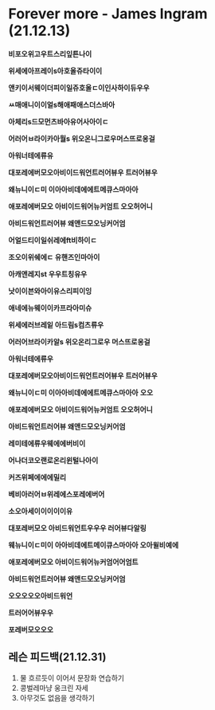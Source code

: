 # Forever more - James Ingram (21.12.13)

**비포오위고우트스리잎튼나이**

**위세에아프레이s아호올쥬타이이**

**앤키이서웨이더피이일쥬호올ㄷ이인사하이듀우우**

**ㅆ매애니이이얼s해애패애스더스바아**

**아체리s드모먼츠바아유어사아이ㄷ**

**어러어ㅂ라이카아월s 위오온니그로우머스뜨로옹걸**

**아워너테에류유**



**대포레에버모오아비이드워언트러어뷰우 트러어뷰우**

**왜뉴니이ㄷ미 이아아비데에에트메큐스마아아**

**애포레에버모오 아비이드워어뉴커엄트 오오허어니**

**아비드워언트러어뷰 왜앤드모오닝커어엄**



**어얼드티이일쉬레에ft비하이ㄷ**

**조오이위쉐에ㄷ 유핸즈인마아이**

**아캐앤레지st 우우트칭유우**

**낫이이븐와아이유스리피이잉**

**애네에뉴웨이이카프라아미슈**

**위세에러브레잍 아드림s컴츠류우**

**어러어브라이카알s 위오온리그로우 머스뜨로옹걸**

**아워너테에류우**



**대포레에버모오아비이드워언트러어뷰우 트러어뷰우**

**왜뉴니이ㄷ미 이아아비데에에트메큐스마아아** **오오**

**애포레에버모오 아비이드워어뉴커엄트 오오허어니**

**아비드워언트러어뷰 왜앤드모오닝커어엄**



**레미테에류우웨에에버비이**

**어나더코오랜로온리윈털나아이**

**커즈위페에에에밀리**

**베비아러어ㅂ위레에스포레에버어**

**소오아세이이이이이유**



**대포레버모오 아비드워언트우우우 러어뷰다알링**

**웨뉴니이ㄷ미이 아아비데에트메이큐스마아아 	오아윌비예에**

**애포레에버모오 아비이드워어뉴커엄어어엄트**

**아비드워언트러어뷰 왜앤드모오닝커어엄**



**오오오오오아비드워언**

**트러어어뷰우우**

**포레버모오오오**





## 레슨 피드백(21.12.31)

1. 물 흐르듯이 이어서 문장화 연습하기
2. 콩벌레마냥 웅크린 자세
3. 아무것도 없음을 생각하기
